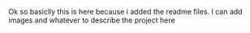 Ok so basiclly this is here because i added the readme files.
I can add images and whatever to describe the project here
